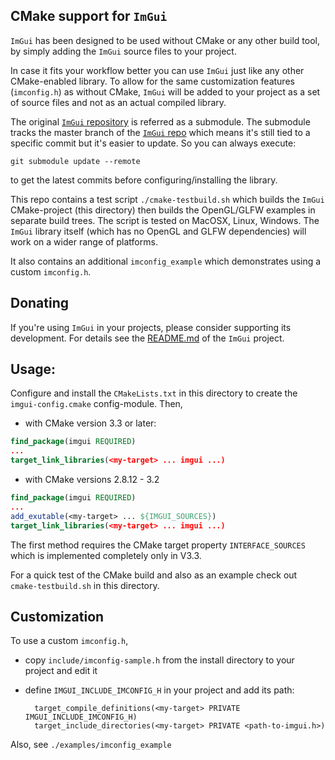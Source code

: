 CMake support for `ImGui`
-------------------------

`ImGui` has been designed to be used without CMake or any other
build tool, by simply adding the `ImGui` source files to your project.

In case it fits your workflow better you can use `ImGui` just like
any other CMake-enabled library. To allow for the same customization features
(`imconfig.h`) as without CMake, `ImGui` will be added to your project as
a set of source files and not as an actual compiled library.

The original [`ImGui` repository](https://github.com/ocornut/imgui) is referred as a
submodule. The submodule tracks the master branch of the
[`ImGui` repo](https://github.com/ocornut/imgui) which means it's still tied to a specific
commit but it's easier to update. So you can always execute:

```shell
git submodule update --remote
```

to get the latest commits before configuring/installing the library.

This repo contains a test script `./cmake-testbuild.sh` which builds the
`ImGui` CMake-project (this directory) then builds the OpenGL/GLFW examples
in separate build trees. The script is tested on MacOSX, Linux, Windows. The
 `ImGui` library itself (which has no OpenGL and GLFW dependencies) will
work on a wider range of platforms.

It also contains an additional `imconfig_example` which demonstrates using
a custom `imconfig.h`.

## Donating

If you're using `ImGui` in your projects, please consider supporting its
development. For details see the [README.md](https://github.com/ocornut/imgui/blob/master/README.md)
of the `ImGui` project.

Usage:
------

Configure and install the `CMakeLists.txt` in this directory to create the
`imgui-config.cmake` config-module. Then,

- with CMake version 3.3 or later:

```cmake
find_package(imgui REQUIRED)
...
target_link_libraries(<my-target> ... imgui ...)
```

- with CMake versions 2.8.12 - 3.2

```cmake
find_package(imgui REQUIRED)
...
add_exutable(<my-target> ... ${IMGUI_SOURCES})
target_link_libraries(<my-target> ... imgui ...)
```

The first method requires the CMake target property `INTERFACE_SOURCES` which
is implemented completely only in V3.3.

For a quick test of the CMake build and also as an example check out
`cmake-testbuild.sh` in this directory.

Customization
-------------

To use a custom `imconfig.h`,

- copy `include/imconfig-sample.h` from the install directory to your project and
  edit it

- define `IMGUI_INCLUDE_IMCONFIG_H` in your project and add its path:

        target_compile_definitions(<my-target> PRIVATE IMGUI_INCLUDE_IMCONFIG_H)
        target_include_directories(<my-target> PRIVATE <path-to-imgui.h>)

Also, see `./examples/imconfig_example`
